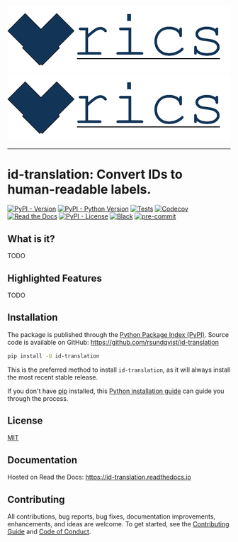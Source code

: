 <div align="center">
  <img src="https://github.com/rsundqvist/id-translation/raw/master/docs/logo-text.png"><br>
</div>
<div align="center">
  <img src="docs/logo-text.png"><br>
</div>

-----------------

# id-translation: Convert IDs to human-readable labels. <!-- omit in toc -->
[![PyPI - Version](https://img.shields.io/pypi/v/id-translation.svg)](https://pypi.python.org/pypi/id-translation)
[![PyPI - Python Version](https://img.shields.io/pypi/pyversions/id-translation.svg)](https://pypi.python.org/pypi/id-translation)
[![Tests](https://github.com/rsundqvist/id-translation/workflows/tests/badge.svg)](https://github.com/rsundqvist/id-translation/actions?workflow=tests)
[![Codecov](https://codecov.io/gh/rsundqvist/id-translation/branch/main/graph/badge.svg)](https://codecov.io/gh/rsundqvist/id-translation)
[![Read the Docs](https://readthedocs.org/projects/id-translation/badge/)](https://id-translation.readthedocs.io/)
[![PyPI - License](https://img.shields.io/pypi/l/id-translation.svg)](https://pypi.python.org/pypi/id-translation)
[![Black](https://img.shields.io/badge/code%20style-black-000000.svg)](https://github.com/psf/black)
[![pre-commit](https://img.shields.io/badge/pre--commit-enabled-brightgreen?logo=pre-commit&logoColor=white)](https://github.com/pre-commit/pre-commit)

## What is it?

TODO

## Highlighted Features

TODO

[translation]: https://id-translation.readthedocs.io/en/latest/_autosummary/id-translation.translation.html
[sql-fetcher]: https://id-translation.readthedocs.io/en/latest/_autosummary/id-translation.translation.fetching.html#id-translation.translation.fetching.SqlFetcher
[pandas-fetcher]: https://id-translation.readthedocs.io/en/latest/_autosummary/id-translation.translation.fetching.html#id-translation.translation.fetching.PandasFetcher
[translator-config]: https://id-translation.readthedocs.io/en/latest/documentation/translator-config.html


## Installation
The package is published through the [Python Package Index (PyPI)]. Source code
is available on GitHub: https://github.com/rsundqvist/id-translation

```sh
pip install -U id-translation
```

This is the preferred method to install ``id-translation``, as it will always install the
most recent stable release.

If you don't have [pip] installed, this [Python installation guide] can guide
you through the process.

## License
[MIT](LICENSE.md)

## Documentation
Hosted on Read the Docs: https://id-translation.readthedocs.io

## Contributing

All contributions, bug reports, bug fixes, documentation improvements, enhancements, and ideas are welcome. To get 
started, see the [Contributing Guide](CONTRIBUTING.md) and [Code of Conduct](CODE_OF_CONDUCT.md).

[Python Package Index (PyPI)]: https://pypi.org/project/id-translation
[pip]: https://pip.pypa.io
[Python installation guide]: http://docs.python-guide.org/en/latest/starting/installation/
